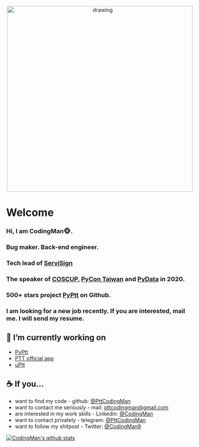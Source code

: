 <p align="center">
<a href="https://www.facebook.com/PttCodingMan/"><img src="https://i.imgur.com/OMrWe1l.gif" alt="drawing" width="500" style="vertical-align:middle"/></a>
</p>

# Welcome
### Hi, I am CodingMan🐵. 
### Bug maker. Back-end engineer.
### Tech lead of [ServiSign](https://www.changingtec.com/servisign.html)
### The speaker of [COSCUP](https://coscup.org/2020/zh-TW/agenda/CFNNFA), [PyCon Taiwan](https://tw.pycon.org/2020/zh-hant/conference/talk/1124347947245371715/) and [PyData](https://pydata.org/taipei2020/program/talk-2/) in 2020.
### 500+ stars project [PyPtt](https://github.com/PttCodingMan/PyPtt) on Github.
### I am looking for a new job recently. If you are interested, mail me. I will send my resume.

## 🔭 I’m currently working on   
  * [PyPtt](https://github.com/PttCodingMan/PyPtt)
  * [PTT official app](https://github.com/Ptt-official-app)
  * [uPtt](https://github.com/uPtt-messenger/uPtt)
  
## ☕ If you...
* want to find my code - github: [@PttCodingMan](https://github.com/PttCodingMan)  
* want to contact me seriously - mail: [pttcodingman@gmail.com](mailto:pttcodingman@gmail.com)  
* are interested in my work skills - Linkedin: [@CodingMan](https://www.linkedin.com/in/codingman/)  
* want to contact privately - telegram: [@PttCodingMan](https://t.me/PttCodingMan)  
* want to follow my shitpost - Twitter: [@CodingMan9](https://twitter.com/CodingMan9)  

[![CodingMan's github stats](https://github-readme-stats.vercel.app/api?username=PttCodingMan&count_private=true&theme=dark)](https://github.com/PttCodingMan)  
